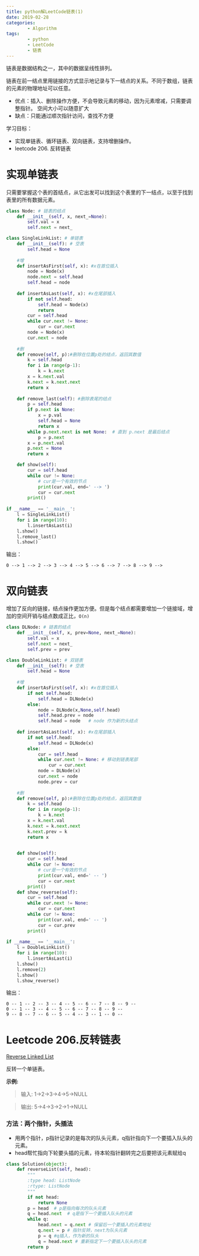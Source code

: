 ```yaml
---
title: python解LeetCode链表(1)
date: 2019-02-28
categories: 
		- Algorithm
tags:  
        - python
        - LeetCode
        - 链表
---
```

链表是数据结构之一，其中的数据呈线性排列。

链表在前一结点里用链接的方式显示地记录与下一结点的关系。不同于数组，链表的元素的物理地址可以任意。

-   优点：插入、删除操作方便，不会导致元素的移动，因为元素增减，只需要调整指针。 空间大小可以随意扩大
-   缺点：只能通过顺次指针访问，查找不方便

学习目标：
-   实现单链表、循环链表、双向链表，支持增删操作。
-   leetcode 206. 反转链表

<!-- more -->


# 实现单链表
只需要掌握这个表的首结点，从它出发可以找到这个表里的下一结点，以至于找到表里的所有数据元素。
```python
class Node: # 链表的结点
    def __init__(self, x, next_=None):
        self.val = x
        self.next = next_

class SingleLinkList: # 单链表
    def __init__(self): # 空表
        self.head = None
    
    #增
    def insertAsFirst(self, x): #x在首位插入
        node = Node(x)
        node.next = self.head
        self.head = node
            
    def insertAsLast(self, x): #x在尾部插入
        if not self.head:
            self.head = Node(x)
            return
        cur = self.head
        while cur.next != None:
            cur = cur.next
        node = Node(x)
        cur.next = node
    
    #删
    def remove(self, p):#删除在位置p处的结点，返回其数值
        k = self.head
        for i in range(p-1):
            k = k.next
        x = k.next.val
        k.next = k.next.next
        return x
    
    def remove_last(self): #删除表尾的结点
        p = self.head
        if p.next is None:
            x = p.val
            self.head = None
            return x
        while p.next.next is not None:  # 直到 p.next 是最后结点
            p = p.next
        x = p.next.val
        p.next = None
        return x

    def show(self):
        cur = self.head
        while cur != None:
            # cur是一个有效的节点
            print(cur.val, end=' --> ')
            cur = cur.next
        print()
    
if __name__ == '__main__':
    l = SingleLinkList()
    for i in range(10):
        l.insertAsLast(i)
    l.show()
    l.remove_last()
    l.show()
```
输出：
```
0 --> 1 --> 2 --> 3 --> 4 --> 5 --> 6 --> 7 --> 8 --> 9 --> 
```
# 双向链表
增加了反向的链接，结点操作更加方便。但是每个结点都需要增加一个链接域，增加的空间开销与结点数成正比，`O(n)`
```python
class DLNode: # 链表的结点
    def __init__(self, x, prev=None, next_=None):
        self.val = x
        self.next = next_
        self.prev = prev

class DoubleLinkList: # 双链表
    def __init__(self): # 空表
        self.head = None
    
    #增
    def insertAsFirst(self, x): #x在首位插入               
        if not self.head:
            self.head = DLNode(x)
        else:
            node = DLNode(x,None,self.head)
            self.head.prev = node 
            self.head = node   # node 作为新的头结点
            
    def insertAsLast(self, x): #x在尾部插入
        if not self.head:
            self.head = DLNode(x)
        else:
            cur = self.head
            while cur.next != None: # 移动到链表尾部
                cur = cur.next
            node = DLNode(x)
            cur.next = node
            node.prev = cur
    
    #删
    def remove(self, p):#删除在位置p处的结点，返回其数值
        k = self.head
        for i in range(p-1):
            k = k.next
        x = k.next.val
        k.next = k.next.next
        k.next.prev = k
        return x
    

    def show(self):
        cur = self.head
        while cur != None:
            # cur是一个有效的节点
            print(cur.val, end=' -- ')
            cur = cur.next
        print()
    def show_reverse(self):
        cur = self.head
        while cur.next != None:
            cur = cur.next
        while cur != None:
            print(cur.val, end=' -- ')
            cur = cur.prev
        print()    
    
if __name__ == '__main__':
    l = DoubleLinkList()
    for i in range(10):
        l.insertAsLast(i)
    l.show()
    l.remove(2)
    l.show()
    l.show_reverse()
```
输出：
```
0 -- 1 -- 2 -- 3 -- 4 -- 5 -- 6 -- 7 -- 8 -- 9 -- 
0 -- 1 -- 3 -- 4 -- 5 -- 6 -- 7 -- 8 -- 9 -- 
9 -- 8 -- 7 -- 6 -- 5 -- 4 -- 3 -- 1 -- 0 --
```


# Leetcode 206.反转链表
[Reverse Linked List](https://leetcode-cn.com/problems/reverse-linked-list/)

反转一个单链表。

**示例:**

> 输入: 1->2->3->4->5->NULL

>输出: 5->4->3->2->1->NULL
### 方法：两个指针，头插法
- 用两个指针，p指针记录的是每次的队头元素，q指针指向下一个要插入队头的元素。
- head帮忙指向下轮要头插的元素，待本轮指针翻转完之后要把该元素赋给q

```python
class Solution(object):
    def reverseList(self, head):
        """
        :type head: ListNode
        :rtype: ListNode
        """
        if not head:
            return None
        p = head  # p是指向每次的队头元素
        q = head.next  # q是指下一个要插入队头的元素
        while q:
            head.next = q.next # 保留后一个要插入的元素地址
            q.next = p # 指针反转，next为队头元素
            p = q #q插入，作为新的队头
            q = head.next # 重新指定下一个要插入队头的元素
        return p
```